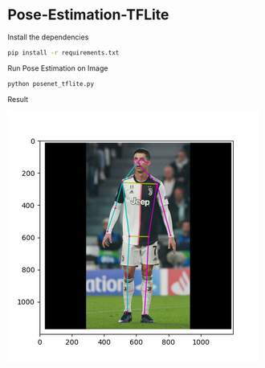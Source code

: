 # Pose-Estimation-TFLite

Install the dependencies
```bash
pip install -r requirements.txt
```

Run Pose Estimation on Image
```bash
python posenet_tflite.py
```

Result 

![Result](result.png)